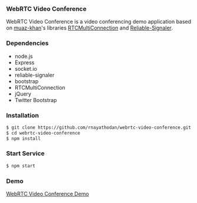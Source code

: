 ### WebRTC Video Conference

WebRTC Video Conference is a video conferencing demo application based on [muaz-khan](https://github.com/muaz-khan)'s libraries [RTCMultiConnection](https://github.com/muaz-khan/WebRTC-Experiment/tree/master/RTCMultiConnection) and [Reliable-Signaler](https://github.com/muaz-khan/WebRTC-Experiment/tree/master/Reliable-Signaler).


### Dependencies
* node.js
* Express
* socket.io
* reliable-signaler
* bootstrap
* RTCMultiConnection
* jQuery
* Twitter Bootstrap

### Installation
```sh
$ git clone https://github.com/rnayathodan/webrtc-video-conference.git
$ cd webrtc-video-conference
$ npm install
```
### Start Service
```sh
$ npm start
```

### Demo
[WebRTC Video Conference Demo](https://mighty-atoll-1225.herokuapp.com/)


